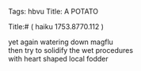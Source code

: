 Tags: hbvu
Title: A POTATO
  
Title:# ( haiku 1753.8770.112 )  
  
yet again watering down magflu  
then try to solidify the wet procedures  
with heart shaped local fodder  
